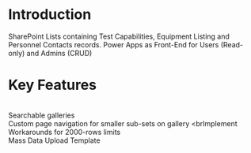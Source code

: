 # Introduction 

SharePoint Lists containing Test Capabilities, Equipment Listing and Personnel Contacts records.
Power Apps as Front-End for Users (Read-only) and Admins (CRUD)

# Key Features
<br>Searchable galleries</brr>
<br>Custom page navigation for smaller sub-sets on gallery
<brImplement Workarounds for 2000-rows limits
<br>Mass Data Upload Template

